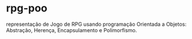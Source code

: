 # rpg-poo
representação de Jogo de RPG usando programação Orientada a Objetos: Abstração, Herença, Encapsulamento e Polimorfismo.
